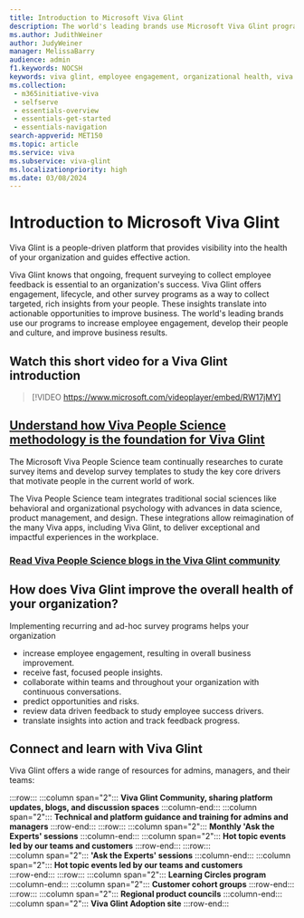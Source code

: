 ```yaml
---
title: Introduction to Microsoft Viva Glint 
description: The world's leading brands use Microsoft Viva Glint programs to increase employee engagement, develop their people and culture, and improve business results. 
ms.author: JudithWeiner
author: JudyWeiner
manager: MelissaBarry
audience: admin
f1.keywords: NOCSH
keywords: viva glint, employee engagement, organizational health, viva glint history
ms.collection: 
 - m365initiative-viva
 - selfserve
 - essentials-overview
 - essentials-get-started
 - essentials-navigation
search-appverid: MET150
ms.topic: article
ms.service: viva
ms.subservice: viva-glint
ms.localizationpriority: high
ms.date: 03/08/2024
---
```


# Introduction to Microsoft Viva Glint

Viva Glint is a people-driven platform that provides visibility into the health of your organization and guides effective action. 

Viva Glint knows that ongoing, frequent surveying to collect employee feedback is essential to an organization's success. Viva Glint offers engagement, lifecycle, and other survey programs as a way to collect targeted, rich insights from your people. These insights translate into actionable opportunities to improve business. The world's leading brands use our programs to increase employee engagement, develop their people and culture, and improve business results.

## Watch this short video for a Viva Glint introduction 

> [!VIDEO https://www.microsoft.com/videoplayer/embed/RW17jMY]

## [Understand how Viva People Science methodology is the foundation for Viva Glint](https://go.microsoft.com/fwlink/?linkid=2240415)

The Microsoft Viva People Science team continually researches to curate survey items and develop survey templates to study the key core drivers that motivate people in the current world of work.

The Viva People Science team integrates traditional social sciences like behavioral and organizational psychology with advances in data science, product management, and design. These integrations allow reimagination of the many Viva apps, including Viva Glint, to deliver exceptional and impactful experiences in the workplace.

### [Read Viva People Science blogs in the Viva Glint community](https://techcommunity.microsoft.com/t5/microsoft-viva-blog/bg-p/MicrosoftVivaBlog)

## How does Viva Glint improve the overall health of your organization?

Implementing recurring and ad-hoc survey programs helps your organization 

- increase employee engagement, resulting in overall business improvement.
- receive fast, focused people insights.
- collaborate within teams and throughout your organization with continuous conversations.
- predict opportunities and risks.
- review data driven feedback to study employee success drivers.
- translate insights into action and track feedback progress.

## Connect and learn with Viva Glint

Viva Glint offers a wide range of resources for admins, managers, and their teams:

:::row:::
   :::column span="2":::
   **Viva Glint Community, sharing platform updates, blogs, and discussion spaces**
   :::column-end:::
   :::column span="2":::
   **Technical and platform guidance and training for admins and managers**
:::row-end:::
:::row:::
   :::column span="2":::
   **Monthly 'Ask the Experts' sessions**
   :::column-end:::
   :::column span="2":::
   **Hot topic events led by our teams and customers**
:::row-end:::
:::row:::  
   :::column span="2":::
   **'Ask the Experts' sessions**
   :::column-end:::
   :::column span="2":::
   **Hot topic events led by our teams and customers**  
:::row-end:::
:::row:::
   :::column span="2":::
   **Learning Circles program**
   :::column-end:::
   :::column span="2":::
   **Customer cohort groups**
:::row-end:::   
:::row:::
   :::column span="2":::
   **Regional product councils**
   :::column-end:::
   :::column span="2":::
   **Viva Glint Adoption site** 
:::row-end:::   
      
     

